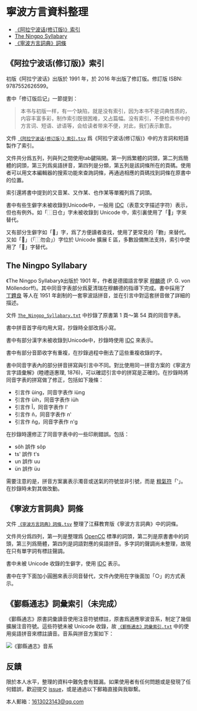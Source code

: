 # 寧波方言資料整理

- [《阿拉宁波话(修订版)》索引](https://github.com/shinzoqchiuq/gninpou-dialect#阿拉宁波话修订版索引)
- [The Ningpo Syllabary](https://github.com/shinzoqchiuq/gninpou-dialect#The-Ningpo-Syllabary)
- [《寧波方言詞典》詞條](https://github.com/shinzoqchiuq/gninpou-dialect#寧波方言詞典詞條)

## 《阿拉宁波话(修订版)》索引

初版《阿拉宁波话》出版於 1991 年，於 2016 年出版了修訂版。修訂版 ISBN: 9787552626599。

書中「修订版后记」一節提到：

> 本书与初版一样，有一个缺陷，就是没有索引，因为本书不是词典性质的，内容丰富多彩，制作索引既很困难，又占篇幅。没有索引，不便检索书中的方言词、短语、谚语等，会给读者带来不便，对此，我们表示歉意。

文件 [`《阿拉宁波话(修订版)》索引.tsv`](《阿拉宁波话(修订版)》索引.tsv) 爲《阿拉宁波话(修订版)》中的方言詞和短語製作了索引。

文件共分爲五列，列與列之間使用tab鍵隔開。第一列爲繁體的詞頭，第二列爲簡體的詞頭，第三列爲吳語拼音，第四列是分類，第五列是該詞條所在的頁碼。使用者可以用文本編輯器的搜索功能來查詢詞條，再通過相應的頁碼找到詞條在原書中的位置。

索引還將書中提到的又音某、又作某、也作某等單獨列爲了詞頭。

書中有些生僻字未被收錄到Unicode中，一般用 [IDC](https://en.wikipedia.org/wiki/Ideographic_Description_Characters_(Unicode_block))（表意文字描述字符）表示，但也有例外。如「⿰日仓」字未被收錄到 Unicode 中，索引裏使用了「𪰻」字來替代。

又有部分生僻字如「𧟰」字，爲了方便讀者查找，使用了更常見的「覅」來替代。又如「𫧃」（「⿰勿会」）字位於 Unicode 擴展 E 區，多數設備無法支持，索引中使用了「𠊉」字替代。

## The Ningpo Syllabary

《The Ningpo Syllabary》出版於 1901 年，作者是德國語言學家 [穆麟德](https://en.wikipedia.org/wiki/Paul_Georg_von_Möllendorff) \(P. G. von Möllendorff\)。其中同音字表部分爲夏清瑞在穆麟德的指導下完成。書中採用了 [丁韙良](https://en.wikipedia.org/wiki/William_Alexander_Parsons_Martin) 等人在 1951 年創制的一套寧波話拼音，並在引言中對這套拼音做了詳細的描述。

文件 [`The_Ningpo_Syllabary.txt`](The_Ningpo_Syllabary.txt) 中抄錄了原書第 1 頁～第 54 頁的同音字表。

書中拼音首字母均用大寫，抄錄時全部改爲小寫。

書中有部分漢字未被收錄到Unicode中，抄錄時使用 [IDC](https://en.wikipedia.org/wiki/Ideographic_Description_Characters_(Unicode_block)) 來表示。

書中有部分音節收字有重複，在抄錄過程中刪去了這些重複收錄的字。

書中同音字表內的部分拼音拼寫與引言中不同。對比使用同一拼音方案的《寧波方言字語彙解》(睦禮遜惠理, 1876)，可以確認引言中的拼寫是正確的。在抄錄時將同音字表的拼寫做了修正，包括如下幾條：

- 引言作 üing，同音字表作 iüng
- 引言作 üih，同音字表作 iüh
- 引言作 l̆，同音字表作 lʽ
- 引言作 n̆，同音字表作 nʽ
- 引言作 n̆g，同音字表作 nʽg

在抄錄時還修正了同音字表中的一些印刷錯誤。包括：

- sôh 誤作 sôp
- tsʽ 誤作 tʽs
- un 誤作 uu
- ün 誤作 üu

需要注意的是，拼音方案裏表示濁音或送氣的符號並非引號，而是 [粗氣符](https://en.wikipedia.org/wiki/Rough_breathing)「ʽ」。在抄錄時未對其做改動。

## 《寧波方言詞典》詞條

文件 [`《寧波方言詞典》詞條.tsv`](《寧波方言詞典》詞條.tsv) 整理了江蘇教育版《寧波方言詞典》中的詞條。

文件共分爲四列，第一列是整理爲 [OpenCC](https://opencc.byvoid.com/) 標準的詞頭，第二列是原書書中的詞頭，第三列爲簡體，第四列是詞語對應的吳語拼音。多字詞的聲調尚未整理，故現在只有單字詞有標註聲調。

書中未被 Unicode 收錄的生僻字，使用 [IDC](https://en.wikipedia.org/wiki/Ideographic_Description_Characters_(Unicode_block)) 表示。

書中在字下面加小圓圈來表示同音替代，文件內使用在字後面加「○」的方式表示。

## 《鄞縣通志》詞彙索引（未完成）

《鄞縣通志》原書詞彙讀音使用注音符號標註，原書爲適應寧波音系，制定了幾個擴展注音符號。這些符號未被 Unicode 收錄，故 [`《鄞縣通志》詞彙索引.txt`](《鄞縣通志》詞彙索引.txt) 中的使用吳語拼音來標註讀音。音系與拼音方案如下：

![《鄞縣通志》音系](https://raw.githubusercontent.com/shinzoqchiuq/gninpou-dialect/master/《鄞縣通志》音系.png)

## 反饋

限於本人水平，整理的資料中難免會有錯漏。如果使用者有任何問題或是發現了任何錯誤，歡迎提交 [issue](https://github.com/shinzoqchiuq/gninpou-dialect/issues)，或是通過以下郵箱直接與我聯繫。

本人郵箱：1613023143@qq.com
